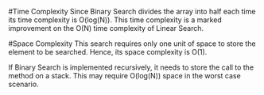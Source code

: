 #Time Complexity
Since Binary Search divides the array into half each time its time complexity is O(log(N)). 
This time complexity is a marked improvement on the O(N) time complexity of Linear Search.

#Space Complexity
This search requires only one unit of space to store the element to be searched. 
Hence, its space complexity is O(1).

If Binary Search is implemented recursively, it needs to store the call to the method on a stack.
This may require O(log(N)) space in the worst case scenario.